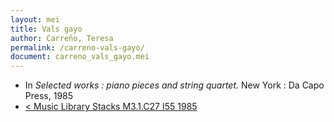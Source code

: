 ```yaml
---
layout: mei
title: Vals gayo
author: Carreño, Teresa
permalink: /carreno-vals-gayo/
document: carreno_vals_gayo.mei
---
```


- In *Selected works : piano pieces and string quartet.* New York : Da Capo Press, 1985
- <a href="https://tufts-primo.hosted.exlibrisgroup.com/primo-explore/fulldisplay?docid=01TUN_ALMA21106777390003851&context=L&vid=01TUN&lang=en_US&search_scope=EVERYTHING&adaptor=Local%20Search%20Engine&tab=everything&query=any,contains,Selected%20works%20:%20piano%20pieces%20and%20string%20quartet%20Carreno&sortby=rank&offset=0" target="_blank">< Music Library Stacks M3.1.C27 I55 1985</a>
